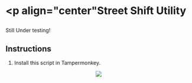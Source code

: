 # <p align="center"Street Shift Utility </p>

Still Under testing!

## Instructions
1) Install this script in Tampermonkey.

<p align="center"><a href="https://raw.githubusercontent.com/kid4rm90s/Street-Shift-Utility/main/WME%20Streets%20Shift%20Utility.js"><img src="https://i.ibb.co/JzHFKzj/button-install-here.png"></a></p>
